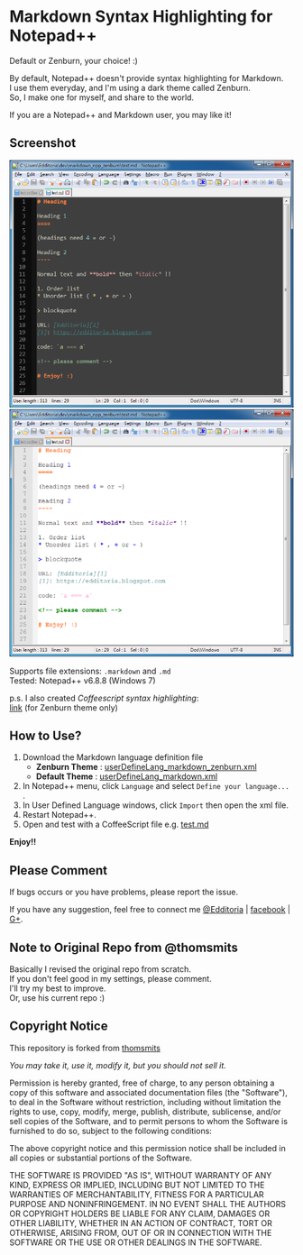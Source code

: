 # Markdown Syntax Highlighting for Notepad++

Default or Zenburn, your choice! :)

By default, Notepad++ doesn't provide syntax highlighting for Markdown.  
I use them everyday, and I'm using a dark theme called Zenburn.  
So, I make one for myself, and share to the world.

If you are a Notepad++ and Markdown user, you may like it!

## Screenshot

![Markdown in Zenburn Theme of Notepad++][screen_zenburn]
![Markdown in Default Theme of Notepad++][screen_default]

Supports file extensions: `.markdown` and `.md`  
Tested: Notepad++ v6.8.8 (Windows 7)

p\.s\. I also created *Coffeescript syntax highlighting*:  
[link][coffeescript] (for Zenburn theme only)

## How to Use?

1. Download the Markdown language definition file
     - **Zenburn Theme** : [userDefineLang_markdown_zenburn.xml][zenburn_xml]
     - **Default Theme** : [userDefineLang_markdown.xml][default_xml]
2. In Notepad++ menu, click `Language` and select `Define your language...` .
3. In User Defined Language windows, click `Import` then open the xml file.
4. Restart Notepad++.
5. Open and test with a CoffeeScript file e.g. [test.md][test_file]

**Enjoy!!**

## Please Comment

If bugs occurs or you have problems, please report the issue.

If you have any suggestion, feel free to connect me [@Edditoria][twitter] | [facebook][fb] | [G+][gplus].

## Note to Original Repo from @thomsmits

Basically I revised the original repo from scratch.  
If you don't feel good in my settings, please comment.  
I'll try my best to improve.  
Or, use his current repo :)

## Copyright Notice

This repository is forked from [thomsmits][tomes]

*You may take it, use it, modify it, but you should not sell it.*

Permission is hereby granted, free of charge, to any person obtaining a copy
of this software and associated documentation files (the "Software"), to deal
in the Software without restriction, including without limitation the rights
to use, copy, modify, merge, publish, distribute, sublicense, and/or sell
copies of the Software, and to permit persons to whom the Software is
furnished to do so, subject to the following conditions:

The above copyright notice and this permission notice shall be included in
all copies or substantial portions of the Software.

THE SOFTWARE IS PROVIDED "AS IS", WITHOUT WARRANTY OF ANY KIND, EXPRESS OR
IMPLIED, INCLUDING BUT NOT LIMITED TO THE WARRANTIES OF MERCHANTABILITY,
FITNESS FOR A PARTICULAR PURPOSE AND NONINFRINGEMENT. IN NO EVENT SHALL THE
AUTHORS OR COPYRIGHT HOLDERS BE LIABLE FOR ANY CLAIM, DAMAGES OR OTHER
LIABILITY, WHETHER IN AN ACTION OF CONTRACT, TORT OR OTHERWISE, ARISING FROM,
OUT OF OR IN CONNECTION WITH THE SOFTWARE OR THE USE OR OTHER DEALINGS IN
THE SOFTWARE.

[coffeescript]: https://github.com/Edditoria/coffeescript_npp_zenburn
[tomes]: https://github.com/thomsmits/markdown_npp
[screen_zenburn]: /zenburn_theme/markdown_npp_zenburn_screenshot.png "Markdown in Zenburn Theme of Notepad++"
[screen_default]: /default_theme/markdown_npp_default_theme_screenshot.png "Markdown in Default Theme of Notepad++"
[zenburn_xml]: https://raw.githubusercontent.com/Edditoria/markdown_npp_zenburn/master/zenburn_theme/userDefineLang_markdown_zenburn.xml
[default_xml]: https://raw.githubusercontent.com/Edditoria/markdown_npp_zenburn/master/default_theme/userDefineLang.xml
[test_file]: https://raw.githubusercontent.com/Edditoria/markdown_npp_zenburn/master/test.md
[twitter]: http://twitter.com/Edditoria
[fb]: http://www.facebook.com/Edditoria
[gplus]: https://plus.google.com/109579889772726782010/about
